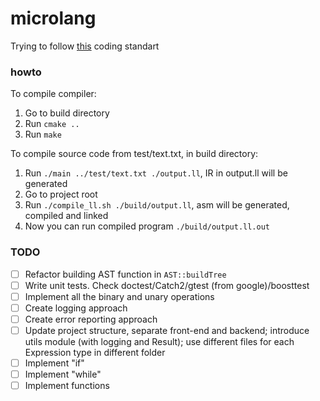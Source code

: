 # microlang

Trying to follow [this](https://github.com/cpp-best-practices/cppbestpractices/blob/master/03-Style.md) coding standart

### howto
To compile compiler:
1. Go to build directory
2. Run `cmake ..`
3. Run `make`

To compile source code from test/text.txt, in build directory:
1. Run `./main ../test/text.txt ./output.ll`, IR in output.ll will be generated
2. Go to project root
3. Run `./compile_ll.sh ./build/output.ll`, asm will be generated, compiled and linked
4. Now you can run compiled program `./build/output.ll.out`

### TODO
- [ ] Refactor building AST function in `AST::buildTree`
- [ ] Write unit tests. Check doctest/Catch2/gtest (from google)/boosttest
- [ ] Implement all the binary and unary operations
- [ ] Create logging approach
- [ ] Create error reporting approach
- [ ] Update project structure, separate front-end and backend; introduce utils module (with logging and Result); use different files for each Expression type in different folder
- [ ] Implement "if"
- [ ] Implement "while"
- [ ] Implement functions
